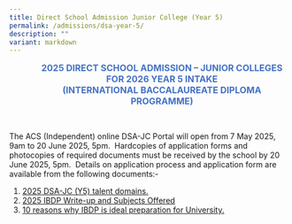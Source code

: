 ```yaml
---
title: Direct School Admission Junior College (Year 5)
permalink: /admissions/dsa-year-5/
description: ""
variant: markdown
---
```

<p align="center" style="margin-left: 36.0pt; text-align: center;" class="x_MsoNormal"><strong><span style="font-size: 12.0pt; color: #4472c4;">2025 DIRECT SCHOOL ADMISSION – JUNIOR COLLEGES</span></strong><br>
<strong><span style="font-size: 12.0pt; color: #4472c4;">FOR 2026 YEAR 5 INTAKE</span></strong><br>
<strong><span style="font-size: 12.0pt; color: #4472c4;">(INTERNATIONAL BACCALAUREATE DIPLOMA PROGRAMME)</span></strong></p>

<p>
<br>
</p>The ACS (Independent) online DSA-JC Portal&nbsp;will open from 7 May 2025, 9am to 20 June 2025, 5pm.&nbsp; Hardcopies of application forms and photocopies of required documents must be received by the school&nbsp;by 20 June 2025, 5pm.&nbsp; Details on application process and application form are available from the following documents:-       

1.  [2025 DSA-JC (Y5) talent domains.](/files/Admissions/2025_DSA_JC__Y5__talent_domains.pdf)
2.  [2025 IBDP Write-up and Subjects Offered](/files/2025_IBDP_Write_up_and_Subj_Offered.pdf)
3.  [10 reasons why IBDP is ideal preparation for University.](/files/10_reasons_why_IBDP_is_ideal_preparation_for_university.pdf)